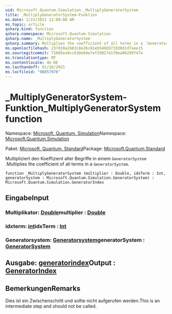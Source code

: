 ```yaml
---
uid: Microsoft.Quantum.Simulation._MultiplyGeneratorSystem
title: _MultiplyGeneratorSystem-Funktion
ms.date: 1/23/2021 12:00:00 AM
ms.topic: article
qsharp.kind: function
qsharp.namespace: Microsoft.Quantum.Simulation
qsharp.name: _MultiplyGeneratorSystem
qsharp.summary: Multiplies the coefficient of all terms in a `GeneratorSystem`.
ms.openlocfilehash: 237d10a2683c8e26c81eb546b971930d1d7aee15
ms.sourcegitcommit: 71605ea9cc630e84e7ef29027e1f0ea06299747e
ms.translationtype: MT
ms.contentlocale: de-DE
ms.lasthandoff: 01/26/2021
ms.locfileid: "98857976"
---
```

# <a name="_multiplygeneratorsystem-function"></a><span data-ttu-id="d766f-102">_MultiplyGeneratorSystem-Funktion</span><span class="sxs-lookup"><span data-stu-id="d766f-102">_MultiplyGeneratorSystem function</span></span>

<span data-ttu-id="d766f-103">Namespace: [Microsoft. Quantum. Simulation](xref:Microsoft.Quantum.Simulation)</span><span class="sxs-lookup"><span data-stu-id="d766f-103">Namespace: [Microsoft.Quantum.Simulation](xref:Microsoft.Quantum.Simulation)</span></span>

<span data-ttu-id="d766f-104">Paket: [Microsoft. Quantum. Standard](https://nuget.org/packages/Microsoft.Quantum.Standard)</span><span class="sxs-lookup"><span data-stu-id="d766f-104">Package: [Microsoft.Quantum.Standard](https://nuget.org/packages/Microsoft.Quantum.Standard)</span></span>


<span data-ttu-id="d766f-105">Multipliziert den Koeffizient aller Begriffe in einem `GeneratorSystem` .</span><span class="sxs-lookup"><span data-stu-id="d766f-105">Multiplies the coefficient of all terms in a `GeneratorSystem`.</span></span>

```qsharp
function _MultiplyGeneratorSystem (multiplier : Double, idxTerm : Int, generatorSystem : Microsoft.Quantum.Simulation.GeneratorSystem) : Microsoft.Quantum.Simulation.GeneratorIndex
```


## <a name="input"></a><span data-ttu-id="d766f-106">Eingabe</span><span class="sxs-lookup"><span data-stu-id="d766f-106">Input</span></span>

### <a name="multiplier--double"></a><span data-ttu-id="d766f-107">Multiplikator: [Double](xref:microsoft.quantum.lang-ref.double)</span><span class="sxs-lookup"><span data-stu-id="d766f-107">multiplier : [Double](xref:microsoft.quantum.lang-ref.double)</span></span>




### <a name="idxterm--int"></a><span data-ttu-id="d766f-108">idxterm: [int](xref:microsoft.quantum.lang-ref.int)</span><span class="sxs-lookup"><span data-stu-id="d766f-108">idxTerm : [Int](xref:microsoft.quantum.lang-ref.int)</span></span>




### <a name="generatorsystem--generatorsystem"></a><span data-ttu-id="d766f-109">Generatorsystem: [Generatorsystem](xref:Microsoft.Quantum.Simulation.GeneratorSystem)</span><span class="sxs-lookup"><span data-stu-id="d766f-109">generatorSystem : [GeneratorSystem](xref:Microsoft.Quantum.Simulation.GeneratorSystem)</span></span>





## <a name="output--generatorindex"></a><span data-ttu-id="d766f-110">Ausgabe: [generatorindex](xref:Microsoft.Quantum.Simulation.GeneratorIndex)</span><span class="sxs-lookup"><span data-stu-id="d766f-110">Output : [GeneratorIndex](xref:Microsoft.Quantum.Simulation.GeneratorIndex)</span></span>



## <a name="remarks"></a><span data-ttu-id="d766f-111">Bemerkungen</span><span class="sxs-lookup"><span data-stu-id="d766f-111">Remarks</span></span>

<span data-ttu-id="d766f-112">Dies ist ein Zwischenschritt und sollte nicht aufgerufen werden.</span><span class="sxs-lookup"><span data-stu-id="d766f-112">This is an intermediate step and should not be called.</span></span>